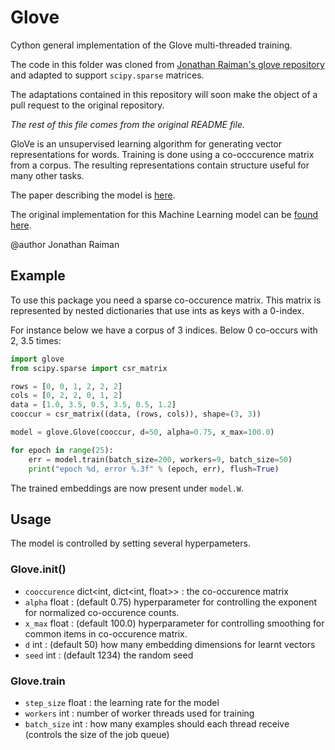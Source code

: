 # Glove

Cython general implementation of the Glove multi-threaded training.

The code in this folder was cloned from [Jonathan Raiman's glove repository](https://github.com/JonathanRaiman/glove) and adapted to support `scipy.sparse` matrices.

The adaptations contained in this repository will soon make the object of a pull request to the original repository.

*The rest of this file comes from the original README file.*

GloVe is an unsupervised learning algorithm for generating vector representations for words.
Training is done using a co-occcurence matrix from a corpus. The resulting representations contain structure useful for many other tasks.

The paper describing the model is [here](http://nlp.stanford.edu/projects/glove/glove.pdf).

The original implementation for this Machine Learning model can be [found here](http://nlp.stanford.edu/projects/glove/).

@author Jonathan Raiman

## Example

To use this package you need a sparse co-occurence matrix.
This matrix is represented by nested dictionaries that use ints as keys
with a 0-index.

For instance below we have a corpus of 3 indices. Below 0 co-occurs with 2, 3.5 times:

```python
import glove
from scipy.sparse import csr_matrix

rows = [0, 0, 1, 2, 2, 2]
cols = [0, 2, 2, 0, 1, 2]
data = [1.0, 3.5, 0.5, 3.5, 0.5, 1.2]
cooccur = csr_matrix((data, (rows, cols)), shape=(3, 3))

model = glove.Glove(cooccur, d=50, alpha=0.75, x_max=100.0)

for epoch in range(25):
    err = model.train(batch_size=200, workers=9, batch_size=50)
    print("epoch %d, error %.3f" % (epoch, err), flush=True)
```

The trained embeddings are now present under `model.W`.

## Usage

The model is controlled by setting several hyperpameters.

### Glove.__init__()

* `cooccurence` dict<int, dict<int, float>> : the co-occurence matrix
* `alpha` float : (default 0.75) hyperparameter for controlling the exponent for normalized co-occurence counts.
* `x_max` float : (default 100.0) hyperparameter for controlling smoothing for common items in co-occurence matrix.
* `d` int : (default 50) how many embedding dimensions for learnt vectors
* `seed` int : (default 1234) the random seed

### Glove.train

* `step_size` float : the learning rate for the model
* `workers` int : number of worker threads used for training
* `batch_size` int : how many examples should each thread receive (controls the size of the job queue)